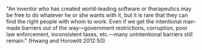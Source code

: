"An inventor who has created world-leading software or therapeutics may be free to do whatever he or she wants with it, but it is rare that they can find the right people with whom to work. Even if we get the intentional man-made barriers out of the way―government restrictions, corruption, poor law enforcement, inconsistent taxes, etc.―many unintentional barriers still remain." (Hwang and Horowitt 2012:50)